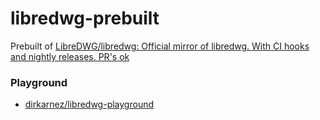libredwg-prebuilt
=================
Prebuilt of [LibreDWG/libredwg: Official mirror of libredwg. With CI hooks and nightly releases. PR's ok](https://github.com/LibreDWG/libredwg)

### Playground
- [dirkarnez/libredwg-playground](https://github.com/dirkarnez/libredwg-playground)
